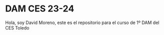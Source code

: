 <h1>DAM CES 23-24</h1>
<p>Hola, soy David Moreno, este es el repositorio para el curso de 1º DAM del CES Toledo</p>
